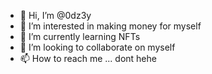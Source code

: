 - 👋 Hi, I’m @0dz3y
- 👀 I’m interested in making money for myself
- 🌱 I’m currently learning NFTs
- 💞️ I’m looking to collaborate on myself
- 📫 How to reach me ... dont hehe

<!---
0dz3y/0dz3y is a ✨ special ✨ repository because its `README.md` (this file) appears on your GitHub profile.
You can click the Preview link to take a look at your changes.
--->
